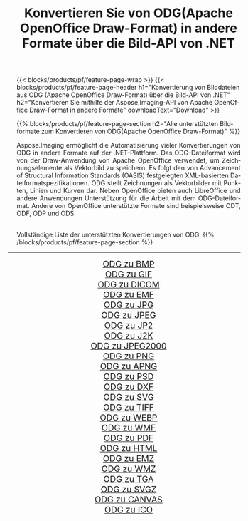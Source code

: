 ﻿---
title: Konvertieren Sie von ODG(Apache OpenOffice Draw-Format) in andere Formate über die Bild-API von .NET 
weight: 3920
url: /de/net/conversion/from/odg 
lang: de
langdirlevel: 2
locales: zh-hans,ja,it,ru,de,es,fr,nl,id,lt,pl,pt,vi,tr,ko,zh-hant,ar,hi,th,sv,cs,uk,he
description: Mit Aspose.Imaging können Sie ganz einfach von ODG(Apache OpenOffice Draw-Format) in andere Formate konvertieren
---

{{< blocks/products/pf/feature-page-wrap >}}
{{< blocks/products/pf/feature-page-header h1="Konvertierung von Bilddateien aus ODG (Apache OpenOffice Draw-Format) über die Bild-API von .NET" h2="Konvertieren Sie mithilfe der Aspose.Imaging-API von Apache OpenOffice Draw-Format in andere Formate" downloadText="Download" >}}


{{% blocks/products/pf/feature-page-section  h2="Alle unterstützten Bildformate zum Konvertieren von ODG(Apache OpenOffice Draw-Format)" %}}
<p align=justify>Aspose.Imaging ermöglicht die Automatisierung vieler Konvertierungen von ODG in andere Formate auf der .NET-Plattform. Das ODG-Dateiformat wird von der Draw-Anwendung von Apache OpenOffice verwendet, um Zeichnungselemente als Vektorbild zu speichern. Es folgt den von Advancement of Structural Information Standards (OASIS) festgelegten XML-basierten Dateiformatspezifikationen. ODG stellt Zeichnungen als Vektorbilder mit Punkten, Linien und Kurven dar. Neben OpenOffice bieten auch LibreOffice und andere Anwendungen Unterstützung für die Arbeit mit dem ODG-Dateiformat. Andere von OpenOffice unterstützte Formate sind beispielsweise ODT, ODF, ODP und ODS.</p>
<br/>
Vollständige Liste der unterstützten Konvertierungen von ODG:
{{% /blocks/products/pf/feature-page-section %}}
<div class="container-fluid productfamilypage bg-gray">
    <div class="convertypes bg-gray agp-content section">
        <div class="container">
		<hr style="margin-left:-20px;"/>
		<div class="row other-converters" style="gap: 10px;font-size: 19px;text-align:center;">
		    <div class='col-md-2 other-converter remove-lp remove-rp'><a href="/imaging/de/net/conversion/odg-to-bmp" style="padding:15px;">ODG zu BMP</a></div><div class='col-md-2 other-converter remove-lp remove-rp'><a href="/imaging/de/net/conversion/odg-to-gif" style="padding:15px;">ODG zu GIF</a></div><div class='col-md-2 other-converter remove-lp remove-rp'><a href="/imaging/de/net/conversion/odg-to-dicom" style="padding:15px;">ODG zu DICOM</a></div><div class='col-md-2 other-converter remove-lp remove-rp'><a href="/imaging/de/net/conversion/odg-to-emf" style="padding:15px;">ODG zu EMF</a></div><div class='col-md-2 other-converter remove-lp remove-rp'><a href="/imaging/de/net/conversion/odg-to-jpg" style="padding:15px;">ODG zu JPG</a></div><div class='col-md-2 other-converter remove-lp remove-rp'><a href="/imaging/de/net/conversion/odg-to-jpeg" style="padding:15px;">ODG zu JPEG</a></div><div class='col-md-2 other-converter remove-lp remove-rp'><a href="/imaging/de/net/conversion/odg-to-jp2" style="padding:15px;">ODG zu JP2</a></div><div class='col-md-2 other-converter remove-lp remove-rp'><a href="/imaging/de/net/conversion/odg-to-j2k" style="padding:15px;">ODG zu J2K</a></div><div class='col-md-2 other-converter remove-lp remove-rp'><a href="/imaging/de/net/conversion/odg-to-jpeg2000" style="padding:15px;">ODG zu JPEG2000</a></div><div class='col-md-2 other-converter remove-lp remove-rp'><a href="/imaging/de/net/conversion/odg-to-png" style="padding:15px;">ODG zu PNG</a></div><div class='col-md-2 other-converter remove-lp remove-rp'><a href="/imaging/de/net/conversion/odg-to-apng" style="padding:15px;">ODG zu APNG</a></div><div class='col-md-2 other-converter remove-lp remove-rp'><a href="/imaging/de/net/conversion/odg-to-psd" style="padding:15px;">ODG zu PSD</a></div><div class='col-md-2 other-converter remove-lp remove-rp'><a href="/imaging/de/net/conversion/odg-to-dxf" style="padding:15px;">ODG zu DXF</a></div><div class='col-md-2 other-converter remove-lp remove-rp'><a href="/imaging/de/net/conversion/odg-to-svg" style="padding:15px;">ODG zu SVG</a></div><div class='col-md-2 other-converter remove-lp remove-rp'><a href="/imaging/de/net/conversion/odg-to-tiff" style="padding:15px;">ODG zu TIFF</a></div><div class='col-md-2 other-converter remove-lp remove-rp'><a href="/imaging/de/net/conversion/odg-to-webp" style="padding:15px;">ODG zu WEBP</a></div><div class='col-md-2 other-converter remove-lp remove-rp'><a href="/imaging/de/net/conversion/odg-to-wmf" style="padding:15px;">ODG zu WMF</a></div><div class='col-md-2 other-converter remove-lp remove-rp'><a href="/imaging/de/net/conversion/odg-to-pdf" style="padding:15px;">ODG zu PDF</a></div><div class='col-md-2 other-converter remove-lp remove-rp'><a href="/imaging/de/net/conversion/odg-to-html" style="padding:15px;">ODG zu HTML</a></div><div class='col-md-2 other-converter remove-lp remove-rp'><a href="/imaging/de/net/conversion/odg-to-emz" style="padding:15px;">ODG zu EMZ</a></div><div class='col-md-2 other-converter remove-lp remove-rp'><a href="/imaging/de/net/conversion/odg-to-wmz" style="padding:15px;">ODG zu WMZ</a></div><div class='col-md-2 other-converter remove-lp remove-rp'><a href="/imaging/de/net/conversion/odg-to-tga" style="padding:15px;">ODG zu TGA</a></div><div class='col-md-2 other-converter remove-lp remove-rp'><a href="/imaging/de/net/conversion/odg-to-svgz" style="padding:15px;">ODG zu SVGZ</a></div><div class='col-md-2 other-converter remove-lp remove-rp'><a href="/imaging/de/net/conversion/odg-to-canvas" style="padding:15px;">ODG zu CANVAS</a></div><div class='col-md-2 other-converter remove-lp remove-rp'><a href="/imaging/de/net/conversion/odg-to-ico" style="padding:15px;">ODG zu ICO</a></div>
                </div>
        </div>
    </div>
</div>
<br/>

